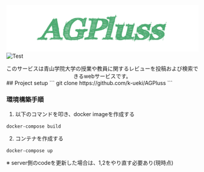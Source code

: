 ![](./src/assets/AGPlus6.png)
![Test](https://github.com/k-ueki/AGPlus/workflows/server_ci/badge.svg)

<div style="text-align: center;">
このサービスは青山学院大学の授業や教員に関するレビューを投稿および検索できるwebサービスです。
</div>
## Project setup
```
git clone https://github.com/k-ueki/AGPluss
```

### 環境構築手順
1. 以下のコマンドを叩き、docker imageを作成する
```
docker-compose build
```
2. コンテナを作成する
```
docker-compose up
```

※ server側のcodeを更新した場合は、1,2をやり直す必要あり(現時点)

